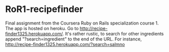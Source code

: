 # RoR1-recipefinder
Final assignment from the Coursera Ruby on Rails specialization course 1. 
The app is hosted on heroku. Go to http://recipe-finder1325.herokuapp.com/.
It's rather rustic, to search for other ingredients append "?search=ingredient" to the end of the URL.
For instance, http://recipe-finder1325.herokuapp.com/?search=salmno
